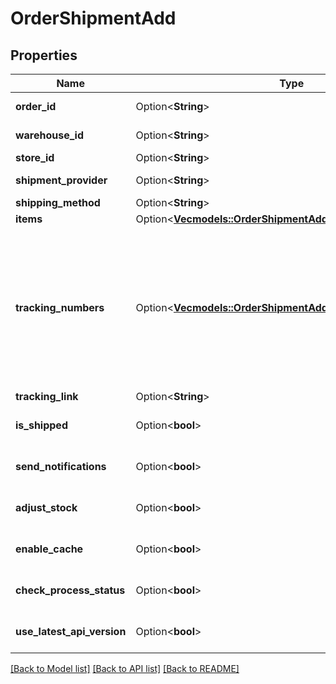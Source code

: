 # OrderShipmentAdd

## Properties

Name | Type | Description | Notes
------------ | ------------- | ------------- | -------------
**order_id** | Option<**String**> | Defines the order for which the shipment will be created | [optional]
**warehouse_id** | Option<**String**> | This parameter is used for selecting a warehouse where you need to set/modify a product quantity. | [optional]
**store_id** | Option<**String**> | Store Id | [optional]
**shipment_provider** | Option<**String**> | Defines company name that provide tracking of shipment | [optional]
**shipping_method** | Option<**String**> | Define shipping method | [optional]
**items** | Option<[**Vec<models::OrderShipmentAddItemsInner>**](OrderShipmentAdd_items_inner.md)> | Defines items in the order that will be shipped | [optional]
**tracking_numbers** | Option<[**Vec<models::OrderShipmentAddTrackingNumbersInner>**](OrderShipmentAdd_tracking_numbers_inner.md)> | Defines shipment's tracking numbers that have to be added</br> How set tracking numbers to appropriate carrier:<ul><li>tracking_numbers[]=a2c.demo1,a2c.demo2 - set default carrier</li><li>tracking_numbers[<b>carrier_id</b>]=a2c.demo - set appropriate carrier</li></ul>To get the list of carriers IDs that are available in your store, use the <a href = \"https://api2cart.com/docs/#/cart/CartInfo\">cart.info</a > method | [optional]
**tracking_link** | Option<**String**> | Defines custom tracking link | [optional]
**is_shipped** | Option<**bool**> | Defines shipment's status | [optional][default to true]
**send_notifications** | Option<**bool**> | Send notifications to customer after shipment was created | [optional][default to false]
**adjust_stock** | Option<**bool**> | This parameter is used for adjust stock. | [optional][default to false]
**enable_cache** | Option<**bool**> | If the value is 'true' and order exist in our cache, we will use order.info from cache to prepare shipment items. | [optional][default to false]
**check_process_status** | Option<**bool**> | Disable or enable check process status. Please note that the response will be slower due to additional requests to the store. | [optional][default to false]
**use_latest_api_version** | Option<**bool**> | Use the latest platform API version | [optional][default to false]

[[Back to Model list]](../README.md#documentation-for-models) [[Back to API list]](../README.md#documentation-for-api-endpoints) [[Back to README]](../README.md)


